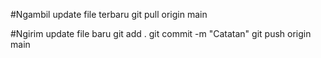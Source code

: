 #Ngambil update file terbaru
git pull origin main

#Ngirim update file baru
git add .
git commit -m "Catatan"
git push origin main
